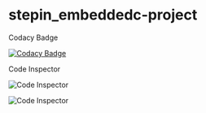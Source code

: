 # stepin_embeddedc-project

Codacy Badge

[![Codacy Badge](https://app.codacy.com/project/badge/Grade/ebec143e147e400f90390b0513e5c1de)](https://www.codacy.com/gh/susmithapvs/stepin_embeddedc-project/dashboard?utm_source=github.com&amp;utm_medium=referral&amp;utm_content=susmithapvs/stepin_embeddedc-project&amp;utm_campaign=Badge_Grade)

Code Inspector

![Code Inspector](https://www.code-inspector.com/project/28814/score/svg)

![Code Inspector](https://www.code-inspector.com/project/28814/status/svg)
